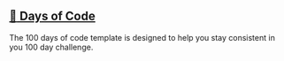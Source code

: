 [:100: Days of Code](https://github.com/imdone/100-days-of-code/archive/master.zip)
----
The 100 days of code template is designed to help you stay consistent in you 100 day challenge.
